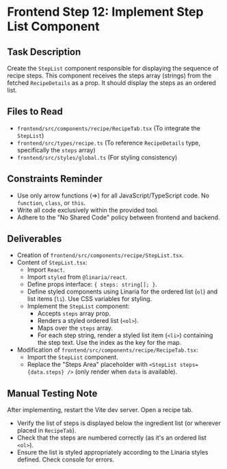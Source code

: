 # Frontend Step 12: Implement Step List Component

## Task Description
Create the `StepList` component responsible for displaying the sequence of recipe steps. This component receives the steps array (strings) from the fetched `RecipeDetails` as a prop. It should display the steps as an ordered list.

## Files to Read
*   `frontend/src/components/recipe/RecipeTab.tsx` (To integrate the `StepList`)
*   `frontend/src/types/recipe.ts` (To reference `RecipeDetails` type, specifically the `steps` array)
*   `frontend/src/styles/global.ts` (For styling consistency)

## Constraints Reminder
*   Use only arrow functions (=>) for all JavaScript/TypeScript code. No `function`, `class`, or `this`.
*   Write all code exclusively within the provided tool.
*   Adhere to the "No Shared Code" policy between frontend and backend.

## Deliverables
*   Creation of `frontend/src/components/recipe/StepList.tsx`.
*   Content of `StepList.tsx`:
    *   Import `React`.
    *   Import `styled` from `@linaria/react`.
    *   Define props interface: `{ steps: string[]; }`.
    *   Define styled components using Linaria for the ordered list (`ol`) and list items (`li`). Use CSS variables for styling.
    *   Implement the `StepList` component:
        *   Accepts `steps` array prop.
        *   Renders a styled ordered list (`<ol>`).
        *   Maps over the `steps` array.
        *   For each step string, render a styled list item (`<li>`) containing the step text. Use the index as the key for the map.
*   Modification of `frontend/src/components/recipe/RecipeTab.tsx`:
    *   Import the `StepList` component.
    *   Replace the "Steps Area" placeholder with `<StepList steps={data.steps} />` (only render when `data` is available).

## Manual Testing Note
After implementing, restart the Vite dev server. Open a recipe tab.
*   Verify the list of steps is displayed below the ingredient list (or wherever placed in `RecipeTab`).
*   Check that the steps are numbered correctly (as it's an ordered list `<ol>`).
*   Ensure the list is styled appropriately according to the Linaria styles defined. Check console for errors.